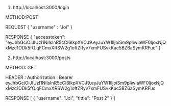 1. http://localhost:3000/login

METHOD:POST

REQUEST
{
    "username" : "Joi"
}


RESPONSE
{
    "accesstoken": "eyJhbGciOiJIUzI1NiIsInR5cCI6IkpXVCJ9.eyJuYW1lIjoiSm9pIiwiaWF0IjoxNjQxMzc1ODk5fQ.qFCmxXRSW2g1oftZRyv7xmFUSvkKac5BZ6aSymKRFuc"
}

2. http://localhost:3000/posts

METHOD: GET

HEADER : Authorization : Bearer eyJhbGciOiJIUzI1NiIsInR5cCI6IkpXVCJ9.eyJuYW1lIjoiSm9pIiwiaWF0IjoxNjQxMzc1ODk5fQ.qFCmxXRSW2g1oftZRyv7xmFUSvkKac5BZ6aSymKRFuc

RESPONSE
[
    {
        "username": "Joi",
        "tittle": "Post 2"
    }
]

